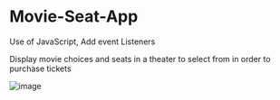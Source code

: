 # Movie-Seat-App
Use of JavaScript, Add event Listeners

Display movie choices and seats in a theater to select from in order to purchase tickets

![image](https://user-images.githubusercontent.com/96652404/206397568-7388e02d-9ebd-4552-973a-b8c190962119.png)


